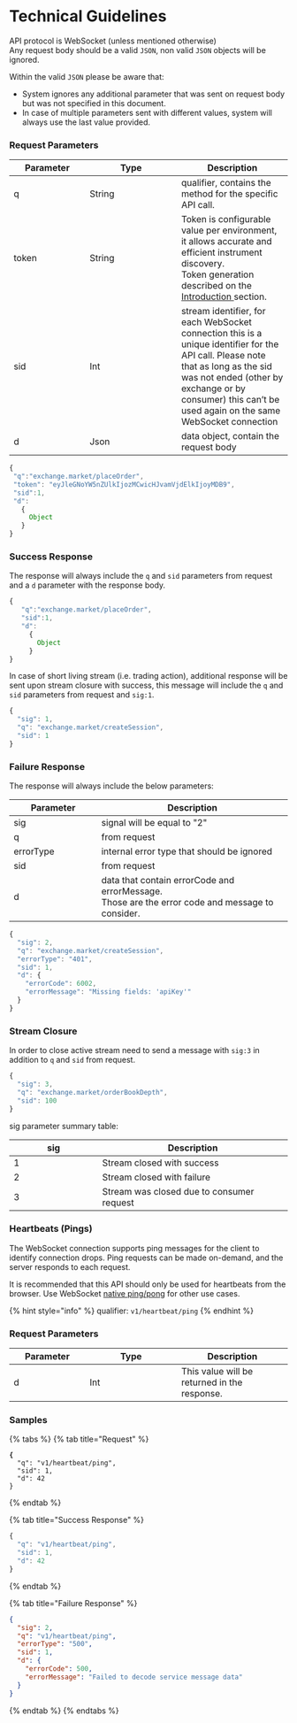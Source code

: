 # Technical Guidelines

API protocol is WebSocket (unless mentioned otherwise) \
Any request body should be a valid `JSON`, non valid `JSON` objects will be ignored.

Within the valid `JSON` please be aware that:

* System ignores any additional parameter that was sent on request body but was not specified in this document.
* In case of multiple parameters sent with different values, system will always use the last value provided.

### **Request Parameters**

<table><thead><tr><th width="121.4">Parameter</th><th width="150">Type</th><th>Description</th></tr></thead><tbody><tr><td>q</td><td>String</td><td>qualifier, contains the method for the specific API call.</td></tr><tr><td>token</td><td>String</td><td>Token is configurable value per environment, it allows accurate and efficient instrument discovery. <br>Token generation described on the <a href="./">Introduction </a>section.</td></tr><tr><td>sid</td><td>Int</td><td>stream identifier, for each WebSocket connection this is a unique identifier for the API call. Please note that as long as the sid was not ended (other by exchange or by consumer) this can’t be used again on the same WebSocket connection</td></tr><tr><td>d</td><td>Json</td><td>data object, contain the request body</td></tr></tbody></table>

```javascript
{ 
 "q":"exchange.market/placeOrder", 
 "token": "eyJleGNoYW5nZUlkIjozMCwicHJvamVjdElkIjoyMDB9",
 "sid":1, 
 "d": 
   { 
     Object
   } 
}
```

### **Success Response**

The response will always include the `q` and `sid` parameters from request and a `d` parameter with the response body.

```javascript
{ 
   "q":"exchange.market/placeOrder", 
   "sid":1, 
   "d": 
     { 
       Object
     } 
}
```

In case of short living stream (i.e. trading action), additional response will be sent upon stream closure with success, this message will include the `q` and `sid` parameters from request and `sig:1`.

```javascript
{
  "sig": 1,
  "q": "exchange.market/createSession",
  "sid": 1
}
```

### **Failure Response**

The response will always include the below parameters:

<table><thead><tr><th width="150">Parameter</th><th width="355">Description</th></tr></thead><tbody><tr><td>sig</td><td>signal will be equal to "2"</td></tr><tr><td>q</td><td>from request</td></tr><tr><td>errorType</td><td>internal error type that should be ignored</td></tr><tr><td>sid</td><td>from request</td></tr><tr><td>d</td><td>data that contain errorCode and errorMessage. <br>Those are the error code and message to consider.</td></tr></tbody></table>

```javascript
{
  "sig": 2,
  "q": "exchange.market/createSession",
  "errorType": "401",
  "sid": 1,
  "d": {
    "errorCode": 6002,
    "errorMessage": "Missing fields: 'apiKey'"
  }
}
```

### **Stream Closure**

In order to close active stream need to send a message with `sig:3` in addition to `q` and `sid` from request.

```javascript
{
  "sig": 3,
  "q": "exchange.market/orderBookDepth",
  "sid": 100
}
```

sig parameter summary table:

<table><thead><tr><th width="150">sig</th><th width="338.8571428571429">Description</th></tr></thead><tbody><tr><td>1</td><td>Stream closed with success</td></tr><tr><td>2</td><td>Stream closed with failure</td></tr><tr><td>3</td><td>Stream was closed due to consumer request</td></tr></tbody></table>

### Heartbeats (Pings) <a href="#websocket-heartbeats" id="websocket-heartbeats"></a>

The WebSocket connection supports ping messages for the client to identify connection drops. Ping requests can be made on-demand, and the server responds to each request.

It is recommended that this API should only be used for heartbeats from the browser. Use WebSocket [native ping/pong](https://datatracker.ietf.org/doc/html/rfc6455#section-5.5.2) for other use cases.

{% hint style="info" %}
qualifier: `v1/heartbeat/ping`
{% endhint %}

### **Request Parameters**

<table><thead><tr><th width="121.4">Parameter</th><th width="150">Type</th><th>Description</th></tr></thead><tbody><tr><td>d</td><td>Int</td><td>This value will be returned in the response.</td></tr></tbody></table>

###

### **Samples**

{% tabs %}
{% tab title="Request" %}
<pre class="language-javascript"><code class="lang-javascript"><strong>{
</strong>  "q": "v1/heartbeat/ping",
  "sid": 1,
  "d": 42
}
</code></pre>
{% endtab %}

{% tab title="Success Response" %}
```javascript
{
  "q": "v1/heartbeat/ping",
  "sid": 1,
  "d": 42
}
```
{% endtab %}

{% tab title="Failure Response" %}
```json
{
  "sig": 2,
  "q": "v1/heartbeat/ping",
  "errorType": "500",
  "sid": 1,
  "d": {
    "errorCode": 500,
    "errorMessage": "Failed to decode service message data"
  }
}
```
{% endtab %}
{% endtabs %}



